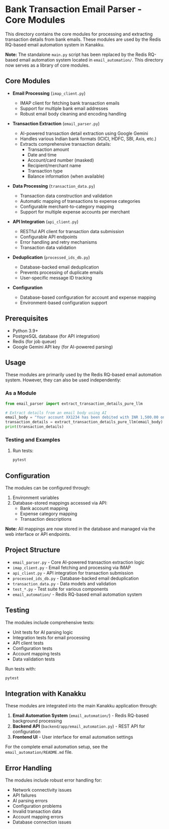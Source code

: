 # Bank Transaction Email Parser - Core Modules

This directory contains the core modules for processing and extracting transaction details from bank emails. These modules are used by the Redis RQ-based email automation system in Kanakku.

**Note:** The standalone `main.py` script has been replaced by the Redis RQ-based email automation system located in `email_automation/`. This directory now serves as a library of core modules.

## Core Modules

- **Email Processing** (`imap_client.py`)
  - IMAP client for fetching bank transaction emails
  - Support for multiple bank email addresses
  - Robust email body cleaning and encoding handling

- **Transaction Extraction** (`email_parser.py`)
  - AI-powered transaction detail extraction using Google Gemini
  - Handles various Indian bank formats (ICICI, HDFC, SBI, Axis, etc.)
  - Extracts comprehensive transaction details:
    - Transaction amount
    - Date and time
    - Account/card number (masked)
    - Recipient/merchant name
    - Transaction type
    - Balance information (when available)

- **Data Processing** (`transaction_data.py`)
  - Transaction data construction and validation
  - Automatic mapping of transactions to expense categories
  - Configurable merchant-to-category mapping
  - Support for multiple expense accounts per merchant

- **API Integration** (`api_client.py`)
  - RESTful API client for transaction data submission
  - Configurable API endpoints
  - Error handling and retry mechanisms
  - Transaction data validation

- **Deduplication** (`processed_ids_db.py`)
  - Database-backed email deduplication
  - Prevents processing of duplicate emails
  - User-specific message ID tracking

- **Configuration** 
  - Database-based configuration for account and expense mapping
  - Environment-based configuration support

## Prerequisites

- Python 3.9+
- PostgreSQL database (for API integration)
- Redis (for job queue)
- Google Gemini API key (for AI-powered parsing)

## Usage

These modules are primarily used by the Redis RQ-based email automation system. However, they can also be used independently:

### As a Module

```python
from email_parser import extract_transaction_details_pure_llm

# Extract details from an email body using AI
email_body = "Your account XX1234 has been debited with INR 1,500.00 on 12-12-2023."
transaction_details = extract_transaction_details_pure_llm(email_body)
print(transaction_details)
```

### Testing and Examples

1. Run tests:
   ```bash
   pytest
   ```

## Configuration

The modules can be configured through:

1. Environment variables
2. Database-stored mappings accessed via API:
   - Bank account mapping
   - Expense category mapping
   - Transaction descriptions

**Note:** All mappings are now stored in the database and managed via the web interface or API endpoints.

## Project Structure

- `email_parser.py` - Core AI-powered transaction extraction logic
- `imap_client.py` - Email fetching and processing via IMAP
- `api_client.py` - API integration for transaction submission
- `processed_ids_db.py` - Database-backed email deduplication
- `transaction_data.py` - Data models and validation
- `test_*.py` - Test suite for various components
- `email_automation/` - Redis RQ-based email automation system

## Testing

The modules include comprehensive tests:
- Unit tests for AI parsing logic
- Integration tests for email processing
- API client tests
- Configuration tests
- Account mapping tests
- Data validation tests

Run tests with:
```bash
pytest
```

## Integration with Kanakku

These modules are integrated into the main Kanakku application through:

1. **Email Automation System** (`email_automation/`) - Redis RQ-based background processing
2. **Backend API** (`backend/app/email_automation.py`) - REST API for configuration
3. **Frontend UI** - User interface for email automation settings

For the complete email automation setup, see the `email_automation/README.md` file.

## Error Handling

The modules include robust error handling for:
- Network connectivity issues
- API failures
- AI parsing errors
- Configuration problems
- Invalid transaction data
- Account mapping errors
- Database connection issues 